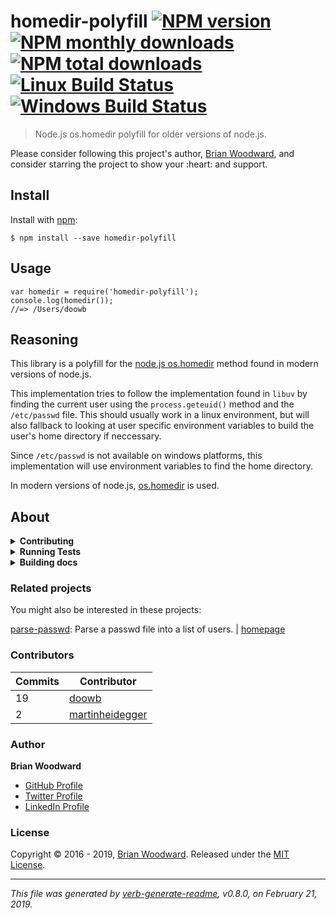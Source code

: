 <h1 id="homedir-polyfill-%21npm-version-%21npm-monthly-downloads-%21npm-total-downloads-%21linux-build-status-%21windows-build-status">homedir-polyfill <a href="https://www.npmjs.com/package/homedir-polyfill"><img src="https://img.shields.io/npm/v/homedir-polyfill.svg?style=flat" alt="NPM version" /></a> <a href="https://npmjs.org/package/homedir-polyfill"><img src="https://img.shields.io/npm/dm/homedir-polyfill.svg?style=flat" alt="NPM monthly downloads" /></a> <a href="https://npmjs.org/package/homedir-polyfill"><img src="https://img.shields.io/npm/dt/homedir-polyfill.svg?style=flat" alt="NPM total downloads" /></a> <a href="https://travis-ci.org/doowb/homedir-polyfill"><img src="https://img.shields.io/travis/doowb/homedir-polyfill.svg?style=flat&amp;label=Travis" alt="Linux Build Status" /></a> <a href="https://ci.appveyor.com/project/doowb/homedir-polyfill"><img src="https://img.shields.io/appveyor/ci/doowb/homedir-polyfill.svg?style=flat&amp;label=AppVeyor" alt="Windows Build Status" /></a></h1>

<blockquote>
  <p>Node.js os.homedir polyfill for older versions of node.js.</p>
</blockquote>

<p>Please consider following this project's author, <a href="https://github.com/doowb">Brian Woodward</a>, and consider starring the project to show your :heart: and support.</p>

<h2 id="install">Install</h2>

<p>Install with <a href="https://www.npmjs.com/">npm</a>:</p>

<pre><code class="sh">$ npm install --save homedir-polyfill
</code></pre>

<h2 id="usage">Usage</h2>

<pre><code class="js">var homedir = require('homedir-polyfill');
console.log(homedir());
//=&gt; /Users/doowb
</code></pre>

<h2 id="reasoning">Reasoning</h2>

<p>This library is a polyfill for the <a href="https://nodejs.org/api/os.html#os_os_homedir">node.js os.homedir</a> method found in modern versions of node.js.</p>

<p>This implementation tries to follow the implementation found in <code>libuv</code> by finding the current user using the <code>process.geteuid()</code> method and the <code>/etc/passwd</code> file. This should usually work in a linux environment, but will also fallback to looking at user specific environment variables to build the user's home directory if neccessary.</p>

<p>Since <code>/etc/passwd</code> is not available on windows platforms, this implementation will use environment variables to find the home directory.</p>

<p>In modern versions of node.js, <a href="https://nodejs.org/api/os.html#os_os_homedir">os.homedir</a> is used.</p>

<h2 id="about">About</h2>

<details>
<summary><strong>Contributing</strong></summary>

Pull requests and stars are always welcome. For bugs and feature requests, [please create an issue](../../issues/new).

Please read the [contributing guide](contributing.md) for advice on opening issues, pull requests, and coding standards.

</details>

<details>
<summary><strong>Running Tests</strong></summary>

Running and reviewing unit tests is a great way to get familiarized with a library and its API. You can install dependencies and run tests with the following command:

```sh
$ npm install && npm test
```

</details>

<details>
<summary><strong>Building docs</strong></summary>

_(This project's readme.md is generated by [verb](https://github.com/verbose/verb-generate-readme), please don't edit the readme directly. Any changes to the readme must be made in the [.verb.md](.verb.md) readme template.)_

To generate the readme, run the following command:

```sh
$ npm install -g verbose/verb#dev verb-generate-readme && verb
```

</details>

<h3 id="related-projects">Related projects</h3>

<p>You might also be interested in these projects:</p>

<p><a href="https://www.npmjs.com/package/parse-passwd">parse-passwd</a>: Parse a passwd file into a list of users. | <a href="https://github.com/doowb/parse-passwd" title="Parse a passwd file into a list of users.">homepage</a></p>

<h3 id="contributors">Contributors</h3>

<table>
<thead>
<tr>
  <th><strong>Commits</strong></th>
  <th><strong>Contributor</strong></th>
</tr>
</thead>
<tbody>
<tr>
  <td>19</td>
  <td><a href="https://github.com/doowb">doowb</a></td>
</tr>
<tr>
  <td>2</td>
  <td><a href="https://github.com/martinheidegger">martinheidegger</a></td>
</tr>
</tbody>
</table>

<h3 id="author">Author</h3>

<p><strong>Brian Woodward</strong></p>

<ul>
<li><a href="https://github.com/doowb">GitHub Profile</a></li>
<li><a href="https://twitter.com/doowb">Twitter Profile</a></li>
<li><a href="https://linkedin.com/in/woodwardbrian">LinkedIn Profile</a></li>
</ul>

<h3 id="license">License</h3>

<p>Copyright © 2016 - 2019, <a href="https://github.com/doowb">Brian Woodward</a>.
Released under the <a href="LICENSE">MIT License</a>.</p>

<hr />

<p><em>This file was generated by <a href="https://github.com/verbose/verb-generate-readme">verb-generate-readme</a>, v0.8.0, on February 21, 2019.</em></p>
